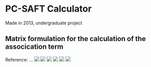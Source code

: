 # PC-SAFT Calculator

Made in 2013, undergraduate project

## Matrix formulation for the calculation of the assocication term
Reference: ...
![]("images/matrix_method1.jpg")
![]("images/matrix_method2.jpg")
![]("images/matrix_method3.jpg")
![]("images/matrix_method4.jpg")
![]("images/matrix_method5.jpg")
![]("images/matrix_method6.jpg")
